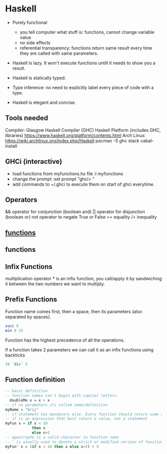 # Haskell

- Purely functional
  - you tell computer what stuff is: functions, cannot change variable value
  - no side effects
  - referential transparency: functions return same result every time they are called with same parameters.

- Haskell is lazy. It won't execute functions untill it needs to show you a result.
- Haskell is statically typed.
- Type inference: no need to explicitly label every piece of code with a type.
- Haskell is elegant and concise.


## Tools needed
Compiler: Glasgow Haskell Compiler (GHC)
Haskell Platform (includes GHC, libraries)
https://www.haskell.org/platform/contents.html
Arch Linux:
  https://wiki.archlinux.org/index.php/Haskell
  pacman -S ghc stack cabal-install

## GHCi (interactive)
- load functions from myfunctions.hs file
:l myfunctions
- change the prompt
:set prompt "ghci> "
- add commands to ~/.ghci to execute them on start of ghci everytime.

## Operators
&& operator for conjunction (boolean and)
|| operator for disjunction (boolean or)
not operator to negate True or False
== equality
/= inequality

## [functions](functions)
## functions

## Infix Functions
multiplication operator * is an infix function, you call/apply it by sandwiching it between the two numbers we want to multiply.

## Prefix Functions
Function name comes first, then a space, then its parameters (also separated by spaces).
```haskell
succ 8
min 8 15
```
Function has the highest precedence of all the operations.

If a function takes 2 parameters we can call it as an infix functions using backticks
```haskell
10 `div` 5
```

## Function definition
```haskell
-- basic definition.
-- function names can't begin with capital letters.
  doubleMe x = x + x
-- if no parameters its called name/definition
myName = "brij"
-- if statement has mandatory else. Every function should return some value.
-- if is an expression that must return a value, not a statement
myFun x = if x < 10
            then x
            else x+2
-- apostrophe is a valid character in function name
-- ' is usually used to denote a strict or modified version of function by same name.
myFun' x = (if x < 10 then x else x+2) + 5
```
